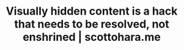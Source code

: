 ---
layout: bookmark
title: >-
  Visually hidden content is a hack that needs to be resolved, not enshrined |
  scottohara.me
tags:
  - Bookmarks
  - CSS
  - Web Standards
  - Accessibility
created: '2024-12-06T06:15:29.816000+00:00'
link: https://www.scottohara.me/blog/2023/03/21/visually-hidden-hack.html
id: 915398471
image: >-
  https://rdl.ink/render/https%3A%2F%2Fwww.scottohara.me%2Fblog%2F2023%2F03%2F21%2Fvisually-hidden-hack.html
---